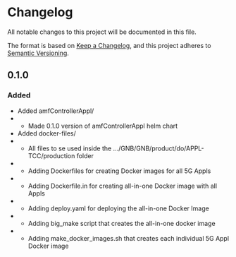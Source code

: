 # Changelog

All notable changes to this project will be documented in this file.

The format is based on [Keep a Changelog](https://keepachangelog.com/en/1.0.0/),
and this project adheres to [Semantic Versioning](https://semver.org/spec/v2.0.0.html).

## 0.1.0

### Added

- Added amfControllerAppl/
- - Made 0.1.0 version of amfControllerAppl helm chart
- Added	docker-files/
- - All files to se used inside the .../GNB/GNB/product/do/APPL-TCC/production folder
- - Adding Dockerfiles for creating Docker images for all 5G Appls
- - Adding Dockerfile.in for creating all-in-one Docker image with all Appls
- - Adding deploy.yaml for deploying the all-in-one Docker Image
- - Adding big\_make script that creates the all-in-one docker image
- - Adding make\_docker\_images.sh that creates each individual 5G Appl Docker image

